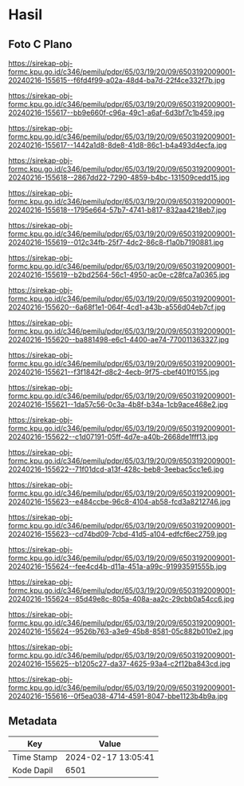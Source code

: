# Hasil

## Foto C Plano

https://sirekap-obj-formc.kpu.go.id/c346/pemilu/pdpr/65/03/19/20/09/6503192009001-20240216-155615--f6fd4f99-a02a-48d4-ba7d-22f4ce332f7b.jpg

https://sirekap-obj-formc.kpu.go.id/c346/pemilu/pdpr/65/03/19/20/09/6503192009001-20240216-155617--bb9e660f-c96a-49c1-a6af-6d3bf7c1b459.jpg

https://sirekap-obj-formc.kpu.go.id/c346/pemilu/pdpr/65/03/19/20/09/6503192009001-20240216-155617--1442a1d8-8de8-41d8-86c1-b4a493d4ecfa.jpg

https://sirekap-obj-formc.kpu.go.id/c346/pemilu/pdpr/65/03/19/20/09/6503192009001-20240216-155618--2867dd22-7290-4859-b4bc-131509cedd15.jpg

https://sirekap-obj-formc.kpu.go.id/c346/pemilu/pdpr/65/03/19/20/09/6503192009001-20240216-155618--1795e664-57b7-4741-b817-832aa4218eb7.jpg

https://sirekap-obj-formc.kpu.go.id/c346/pemilu/pdpr/65/03/19/20/09/6503192009001-20240216-155619--012c34fb-25f7-4dc2-86c8-f1a0b7190881.jpg

https://sirekap-obj-formc.kpu.go.id/c346/pemilu/pdpr/65/03/19/20/09/6503192009001-20240216-155619--b2bd2564-56c1-4950-ac0e-c28fca7a0365.jpg

https://sirekap-obj-formc.kpu.go.id/c346/pemilu/pdpr/65/03/19/20/09/6503192009001-20240216-155620--6a68f1e1-064f-4cd1-a43b-a556d04eb7cf.jpg

https://sirekap-obj-formc.kpu.go.id/c346/pemilu/pdpr/65/03/19/20/09/6503192009001-20240216-155620--ba881498-e6c1-4400-ae74-770011363327.jpg

https://sirekap-obj-formc.kpu.go.id/c346/pemilu/pdpr/65/03/19/20/09/6503192009001-20240216-155621--f3f1842f-d8c2-4ecb-9f75-cbef401f0155.jpg

https://sirekap-obj-formc.kpu.go.id/c346/pemilu/pdpr/65/03/19/20/09/6503192009001-20240216-155621--1da57c56-0c3a-4b8f-b34a-1cb9ace468e2.jpg

https://sirekap-obj-formc.kpu.go.id/c346/pemilu/pdpr/65/03/19/20/09/6503192009001-20240216-155622--c1d07191-05ff-4d7e-a40b-2668de1fff13.jpg

https://sirekap-obj-formc.kpu.go.id/c346/pemilu/pdpr/65/03/19/20/09/6503192009001-20240216-155622--71f01dcd-a13f-428c-beb8-3eebac5cc1e6.jpg

https://sirekap-obj-formc.kpu.go.id/c346/pemilu/pdpr/65/03/19/20/09/6503192009001-20240216-155623--e484ccbe-96c8-4104-ab58-fcd3a8212746.jpg

https://sirekap-obj-formc.kpu.go.id/c346/pemilu/pdpr/65/03/19/20/09/6503192009001-20240216-155623--cd74bd09-7cbd-41d5-a104-edfcf6ec2759.jpg

https://sirekap-obj-formc.kpu.go.id/c346/pemilu/pdpr/65/03/19/20/09/6503192009001-20240216-155624--fee4cd4b-d11a-451a-a99c-91993591555b.jpg

https://sirekap-obj-formc.kpu.go.id/c346/pemilu/pdpr/65/03/19/20/09/6503192009001-20240216-155624--85d49e8c-805a-408a-aa2c-29cbb0a54cc6.jpg

https://sirekap-obj-formc.kpu.go.id/c346/pemilu/pdpr/65/03/19/20/09/6503192009001-20240216-155624--9526b763-a3e9-45b8-8581-05c882b010e2.jpg

https://sirekap-obj-formc.kpu.go.id/c346/pemilu/pdpr/65/03/19/20/09/6503192009001-20240216-155625--b1205c27-da37-4625-93a4-c2f12ba843cd.jpg

https://sirekap-obj-formc.kpu.go.id/c346/pemilu/pdpr/65/03/19/20/09/6503192009001-20240216-155616--0f5ea038-4714-4591-8047-bbe1123b4b9a.jpg


## Metadata

| Key        | Value               |
| ---------- | ------------------- |
| Time Stamp | 2024-02-17 13:05:41 |
| Kode Dapil | 6501                |



